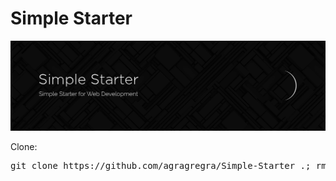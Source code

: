 <h1>Simple Starter</h1>
<p><img src="https://raw.githubusercontent.com/agragregra/Simple-Starter/main/images/preview.png" alt="Start HTML Template"></p>
<p>Clone:</p>
<pre>git clone https://github.com/agragregra/Simple-Starter .; rm -rf trunk .gitignore readme.md .git</pre>